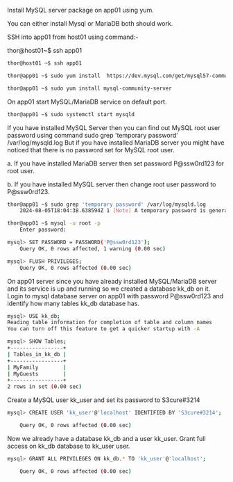 Install MySQL server package on app01 using yum.

You can either install Mysql or MariaDB both should work.

SSH into app01 from host01 using command:-

thor@host01~$ ssh app01

````bash
thor@host01 ~$ ssh app01

thor@app01 ~$ sudo yum install  https://dev.mysql.com/get/mysql57-community-release-el7-9.noarch.rpm

thor@app01 ~$ sudo yum install mysql-community-server
````

On app01 start MySQL/MariaDB service on default port.

````bash
thor@app01 ~$ sudo systemctl start mysqld
````

If you have installed MySQL Server then you can find out MySQL root user password using command sudo grep 'temporary password' /var/log/mysqld.log But if you have installed MariaDB server you might have noticed that there is no password set for MySQL root user.

a. If you have installed MariaDB server then set password P@ssw0rd123 for root user.

b. If you have installed MySQL server then change root user password to P@ssw0rd123.

````bash
thor@app01 ~$ sudo grep 'temporary password' /var/log/mysqld.log
    2024-08-05T18:04:38.638594Z 1 [Note] A temporary password is generated for root@localhost: ChYi<lgAr5>q

thor@app01 ~$ mysql -u root -p
    Enter password: 

mysql> SET PASSWORD = PASSWORD('P@ssw0rd123');
    Query OK, 0 rows affected, 1 warning (0.00 sec)

mysql> FLUSH PRIVILEGES;
    Query OK, 0 rows affected (0.00 sec)
````

On app01 server since you have already installed MySQL/MariaDB server and its service is up and running so we created a database kk_db on it.
Login to mysql database server on app01 with password P@ssw0rd123 and identify how many tables kk_db database has.

````bash
mysql> USE kk_db;
Reading table information for completion of table and column names
You can turn off this feature to get a quicker startup with -A

mysql> SHOW Tables;
+-----------------+
| Tables_in_kk_db |
+-----------------+
| MyFamily        |
| MyGuests        |
+-----------------+
2 rows in set (0.00 sec)
````

Create a MySQL user kk_user and set its password to S3cure#3214

````bash
mysql> CREATE USER 'kk_user'@'localhost' IDENTIFIED BY 'S3cure#3214';

    Query OK, 0 rows affected (0.00 sec)
````

Now we already have a database kk_db and a user kk_user. Grant full access on kk_db database to kk_user user.

````bash
mysql> GRANT ALL PRIVILEGES ON kk_db.* TO 'kk_user'@'localhost';

    Query OK, 0 rows affected (0.00 sec)
````